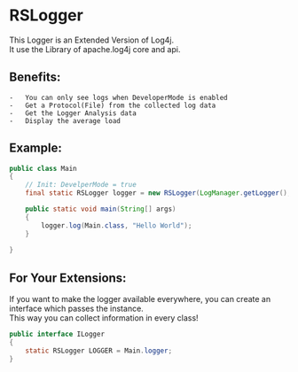 # RSLogger 

This Logger is an Extended Version of Log4j. <br>
It use the Library of apache.log4j core and api.

## Benefits:
    -   You can only see logs when DeveloperMode is enabled
    -   Get a Protocol(File) from the collected log data
    -   Get the Logger Analysis data
    -   Display the average load

## Example:
```java
public class Main
{
    // Init: DevelperMode = true
    final static RSLogger logger = new RSLogger(LogManager.getLogger(), true);

    public static void main(String[] args)
    {
        logger.log(Main.class, "Hello World");
    }
        
}
```
## For Your Extensions:
If you want to make the logger available everywhere,
you can create an interface which passes the instance.<br>
This way you can collect information in every class!

```java
public interface ILogger
{
    static RSLogger LOGGER = Main.logger;
}
```
